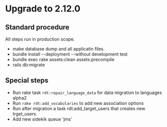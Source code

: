 # Upgrade to 2.12.0

## Standard procedure

All steps run in production scope.

- make database dump and all applicatin files.
- bundle install --deployment --without development test
- bundle exec rake assets:clean assets:precompile
- rails db:migrate

## Special steps

- Run rake task `rdt:repair_language_data` for data migration to languages alpha2
- Run `rake rdt:add_vocabularies` to add new association options
- Run after migration a task rdt:add_target_users that creates new trget_users.
- Add new sidekik queue 'jms'
